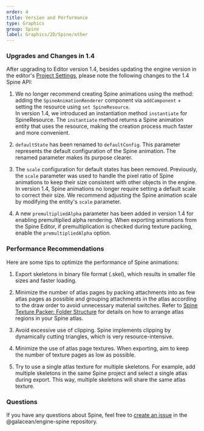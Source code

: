 ```yaml
---
order: 4
title: Version and Performance
type: Graphics
group: Spine
label: Graphics/2D/Spine/other
---
```


### Upgrades and Changes in 1.4
After upgrading to Editor version 1.4, besides updating the engine version in the editor's [Project Settings](/docs/interface/menu/#project-settings), please note the following changes to the 1.4 Spine API:

1. We no longer recommend creating Spine animations using the method: adding the `SpineAnimationRenderer` component via `addComponent` + setting the resource using `set SpineResource`.</br>
In version 1.4, we introduced an instantiation method `instantiate` for SpineResource. The `instantiate` method returns a Spine animation entity that uses the resource, making the creation process much faster and more convenient.

2. `defaultState` has been renamed to `defaultConfig`. This parameter represents the default configuration of the Spine animation. The renamed parameter makes its purpose clearer.

3. The `scale` configuration for default states has been removed. Previously, the `scale` parameter was used to handle the pixel ratio of Spine animations to keep their size consistent with other objects in the engine. In version 1.4, Spine animations no longer require setting a default scale to correct their size. We recommend adjusting the Spine animation scale by modifying the entity's `scale` parameter.

4. A new `premultipliedAlpha` parameter has been added in version 1.4 for enabling premultiplied alpha rendering. When exporting animations from the Spine Editor, if premultiplication is checked during texture packing, enable the `premultipliedAlpha` option.


### Performance Recommendations
Here are some tips to optimize the performance of Spine animations:

1. Export skeletons in binary file format (.skel), which results in smaller file sizes and faster loading.

2. Minimize the number of atlas pages by packing attachments into as few atlas pages as possible and grouping attachments in the atlas according to the draw order to avoid unnecessary material switches. Refer to [Spine Texture Packer: Folder Structure](https://zh.esotericsoftware.com/spine-texture-packer#%E6%96%87%E4%BB%B6%E5%A4%B9%E7%BB%93%E6%9E%84) for details on how to arrange atlas regions in your Spine atlas.

3. Avoid excessive use of clipping. Spine implements clipping by dynamically cutting triangles, which is very resource-intensive.

4. Minimize the use of atlas page textures. When exporting, aim to keep the number of texture pages as low as possible.

5. Try to use a single atlas texture for multiple skeletons. For example, add multiple skeletons in the same Spine project and select a single atlas during export. This way, multiple skeletons will share the same atlas texture.


### Questions
If you have any questions about Spine, feel free to [create an issue](https://github.com/galacean/engine-spine/issues/new) in the @galacean/engine-spine repository.
